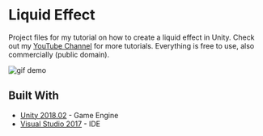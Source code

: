 # Liquid Effect
Project files for my tutorial on how to create a liquid effect in Unity.
Check out my [YouTube Channel](https://www.youtube.com/channel/UCtP-1zQ2g_jpgYvvBqkWltA) for more tutorials.
Everything is free to use, also commercially (public domain).

![gif demo](https://i.imgur.com/4WCtDzh.gif)

## Built With
* [Unity 2018.02](https://unity3d.com/get-unity/download/archive) - Game Engine
* [Visual Studio 2017](https://www.visualstudio.com/downloads/) - IDE
